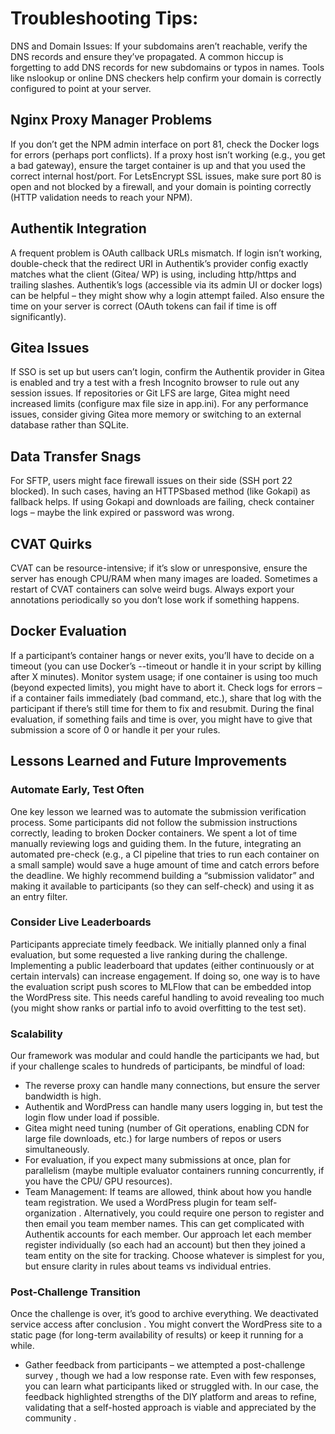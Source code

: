 # Troubleshooting Tips:
DNS and Domain Issues: If your subdomains aren’t reachable, verify the DNS records and ensure they’ve propagated. A common hiccup is forgetting to add DNS records for new subdomains or typos in names. Tools like nslookup or online DNS checkers help confirm your domain is correctly configured to point at your server. 
## Nginx Proxy Manager Problems
If you don’t get the NPM admin interface on port 81, check the Docker logs for errors (perhaps port conflicts). If a proxy host isn’t working (e.g., you get a bad gateway), ensure the target container is up and that you used the correct internal host/port. For LetsEncrypt SSL issues, make sure port 80 is open and not blocked by a firewall, and your domain is pointing correctly (HTTP validation needs to reach your NPM).
## Authentik Integration
A frequent problem is OAuth callback URLs mismatch. If login isn’t working, double-check that the redirect URI in Authentik’s provider config exactly matches what the client (Gitea/
WP) is using, including http/https and trailing slashes. Authentik’s logs (accessible via its admin UI or docker logs) can be helpful – they might show why a login attempt failed. Also ensure the time on your server is correct (OAuth tokens can fail if time is off significantly).
## Gitea Issues
If SSO is set up but users can’t login, confirm the Authentik provider in Gitea is enabled and try a test with a fresh Incognito browser to rule out any session issues. If repositories or Git LFS are large, Gitea might need increased
limits (configure max file size in app.ini). For any performance issues, consider giving Gitea more memory or switching to an external database rather than SQLite.
## Data Transfer Snags
For SFTP, users might face firewall issues on their side (SSH port 22 blocked). In such cases, having an HTTPSbased method (like Gokapi) as fallback helps. If using Gokapi and downloads are failing, check container logs – maybe the link expired or password was wrong.
## CVAT Quirks
CVAT can be resource-intensive; if it’s slow or unresponsive, ensure the server has enough CPU/RAM when many images are loaded.
Sometimes a restart of CVAT containers can solve weird bugs. Always export your annotations periodically so you don’t lose work if something happens.
## Docker Evaluation
If a participant’s container hangs or never exits, you’ll have to decide on a timeout (you can use Docker’s --timeout or
handle it in your script by killing after X minutes). Monitor system usage; if one container is using too much (beyond expected limits), you might have to abort it. Check logs for errors – if a container fails immediately (bad command, etc.), share that log with the participant if there’s still time for them to fix and resubmit. During the final evaluation, if something fails and time is over, you might have to give
that submission a score of 0 or handle it per your rules.
## Lessons Learned and Future Improvements
### Automate Early, Test Often
One key lesson we learned was to automate the submission verification process. Some participants did not follow the submission instructions correctly, leading to broken Docker containers. We spent a lot of time
manually reviewing logs and guiding them. In the future, integrating an automated pre-check (e.g., a CI pipeline that tries to run each container on a small sample) would save a huge amount of time and catch errors before the deadline. We highly recommend building a “submission validator” and making it available to participants (so they can self-check) and using it as an entry filter. 
### Consider Live Leaderboards
Participants appreciate timely feedback. We initially planned only a final evaluation, but
some requested a live ranking during the challenge. Implementing a public leaderboard that updates (either continuously or at certain intervals) can increase engagement. If doing so, one way is to have the evaluation script push scores to MLFlow that can be embedded intop the WordPress site. This needs careful handling to avoid revealing too much (you might show ranks or partial info to avoid overfitting to the test set).
### Scalability
Our framework was modular and could handle the
participants we had, but if your challenge scales to hundreds of participants, be mindful of load: 
- The reverse proxy can handle many connections, but ensure the server bandwidth is high. 
- Authentik and WordPress can handle many users logging in, but test the login flow under load if possible.
- Gitea might need tuning (number of Git operations, enabling CDN for large file downloads, etc.) for large
numbers of repos or users simultaneously.
- For evaluation, if you expect many submissions at once,
plan for parallelism (maybe multiple evaluator containers running concurrently, if you have the CPU/
GPU resources).
- Team Management: If teams are allowed, think about how you handle team registration. We used a WordPress plugin for team self-organization . Alternatively, you could require one person to register and then email you team member names. This can get complicated with Authentik accounts for each member. Our approach let each member register individually (so each had an account) but then they joined a team entity on the site for tracking. Choose whatever is simplest for you, but ensure clarity in rules about teams vs individual entries.
### Post-Challenge Transition
Once the challenge is over, it’s good to archive everything. We deactivated service access after conclusion . You might convert the WordPress site to a static page (for long-term availability of results) or keep it running
for a while. 
- Gather feedback from participants – we attempted a post-challenge survey , though we had a low response rate. Even with few responses, you can learn what participants liked or struggled with. In our case, the feedback highlighted strengths of the DIY platform and areas to refine, validating that a self-hosted approach is viable and appreciated by the community .
